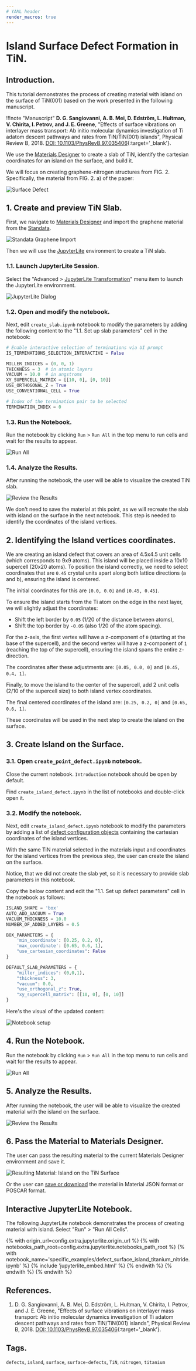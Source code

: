 ```yaml
---
# YAML header
render_macros: true
---
```


# Island Surface Defect Formation in TiN.

## Introduction.

This tutorial demonstrates the process of creating material with island on the surface of TiN(001) based on the work presented in the following manuscript.

[//]: # (<embed src="https://journals.aps.org/prb/abstract/10.1103/PhysRevB.97.035406" width="100%" height="300">)

!!!note "Manuscript"
    **D. G. Sangiovanni, A. B. Mei, D. Edström, L. Hultman, V. Chirita, I. Petrov, and J. E. Greene**, 
    "Effects of surface vibrations on interlayer mass transport: Ab initio molecular dynamics investigation of Ti adatom descent pathways and rates from TiN/TiN(001) islands", Physical Review B, 2018. [DOI: 10.1103/PhysRevB.97.035406](https://journals.aps.org/prb/abstract/10.1103/PhysRevB.97.035406){:target='_blank'}.

We use the [Materials Designer](../../../materials-designer/overview.md) to create a slab of TiN, identify the cartesian coordinates for an island on the surface, and build it. 

We will focus on creating graphene-nitrogen structures from FIG. 2.
Specifically, the material from FIG. 2. a) of the paper: 


![Surface Defect](/images/tutorials/materials/defects/defect-creation-surface-island-titanium-nitride/0.png "Surface Defect, Island FIG. 2. a)")


## 1. Create and preview TiN Slab.

First, we navigate to [Materials Designer](../../../materials-designer/overview.md) and import the graphene material from the [Standata](../../../materials-designer/header-menu/input-output/standata-import.md).

![Standata Graphene Import](/images/tutorials/materials/defects/defect_creation_point_substitution_graphene/1-standata-graphene.webp "Standata Graphene Import")


Then we will use the [JupyterLite](../../../jupyterlite/overview.md) environment to create a TiN slab.

### 1.1. Launch JupyterLite Session.

Select the "Advanced > [JupyterLite Transformation](../../../materials-designer/header-menu/advanced/jupyterlite-dialog.md)" menu item to launch the JupyterLite environment.

![JupyterLite Dialog](/images/jupyterlite/md-advanced-jl.webp "JupyterLite Dialog")


### 1.2. Open and modify the notebook.

Next, edit `create_slab.ipynb` notebook to modify the parameters by adding the following content to the "1.1. Set up slab parameters" cell in the notebook:

```python
# Enable interactive selection of terminations via UI prompt
IS_TERMINATIONS_SELECTION_INTERACTIVE = False 

MILLER_INDICES = (0, 0, 1)
THICKNESS = 3  # in atomic layers
VACUUM = 10.0  # in angstroms
XY_SUPERCELL_MATRIX = [[10, 0], [0, 10]]
USE_ORTHOGONAL_Z = True
USE_CONVENTIONAL_CELL = True

# Index of the termination pair to be selected
TERMINATION_INDEX = 0
```

### 1.3. Run the Notebook.

Run the notebook by clicking `Run` > `Run All` in the top menu to run cells and wait for the results to appear.

![Run All](/images/jupyterlite/run-all.webp "Run All")

### 1.4. Analyze the Results.

After running the notebook, the user will be able to visualize the created TiN slab.

![Review the Results](/images/tutorials/materials/defects/defect-creation-surface-island-titanium-nitride/1.png "Review the Results")

We don't need to save the material at this point, as we will recreate the slab with island on the surface in the next notebook. This step is needed to identify the coordinates of the island vertices.

## 2. Identifying the Island vertices coordinates.

We are creating an island defect that covers an area of 4.5x4.5 unit cells (which corresponds to 9x9 atoms). This island will be placed inside a 10x10 supercell (20x20 atoms). 
To position the island correctly, we need to select coordinates that are `0.45` crystal units apart along both lattice directions (a and b), ensuring the island is centered. 

The initial coordinates for this are `[0.0, 0.0]` and `[0.45, 0.45]`.

To ensure the island starts from the Ti atom on the edge in the next layer, we will slightly adjust the coordinates:

- Shift the left border by `0.05` (1/20 of the distance between atoms),
- Shift the top border by `-0.05` (also 1/20 of the atom spacing). 

For the z-axis, the first vertex will have a z-component of `0` (starting at the base of the supercell), and the second vertex will have a z-component of `1` (reaching the top of the supercell), ensuring the island spans the entire z-direction.

The coordinates after these adjustments are: `[0.05, 0.0, 0]` and `[0.45, 0.4, 1]`.

Finally, to move the island to the center of the supercell, add 2 unit cells (2/10 of the supercell size) to both island vertex coordinates.

The final centered coordinates of the island are: `[0.25, 0.2, 0]` and `[0.65, 0.6, 1]`.

These coordinates will be used in the next step to create the island on the surface.

## 3. Create Island on the Surface.

### 3.1. Open `create_point_defect.ipynb` notebook.

Close the current notebook. `Introduction` notebook should be open by default.

Find `create_island_defect.ipynb` in the list of notebooks and double-click open it.

### 3.2. Modify the notebook.

Next, edit `create_island_defect.ipynb` notebook to modify the parameters by adding a list of [defect configuration objects](https://github.com/Exabyte-io/made/blob/3d938b4d91a31323dca7a02acb12b646dbb26634/src/py/mat3ra/made/tools/build/defect/configuration.py#L191) containing the cartesian coordinates of the island vertices.

With the same TiN material selected in the materials input and coordinates for the island vertices from the previous step, the user can create the island on the surface.

Notice, that we did not create the slab yet, so it is necessary to provide slab parameters in this notebook.

Copy the below content and edit the "1.1. Set up defect parameters" cell in the notebook as follows:

```python
ISLAND_SHAPE = 'box'
AUTO_ADD_VACUUM = True
VACUUM_THICKNESS = 10.0
NUMBER_OF_ADDED_LAYERS = 0.5

BOX_PARAMETERS = {
    'min_coordinate': [0.25, 0.2, 0],
    'max_coordinate': [0.65, 0.6, 1],
    "use_cartesian_coordinates": False
}

DEFAULT_SLAB_PARAMETERS = {
    "miller_indices": (0,0,1),
    "thickness": 3,
    "vacuum": 0.0,
    "use_orthogonal_z": True,
    "xy_supercell_matrix": [[10, 0], [0, 10]]
}

```

Here's the visual of the updated content:

![Notebook setup](/images/tutorials/materials/defects/defect-creation-surface-island-titanium-nitride/island-setup.png "Notebook setup")

## 4. Run the Notebook.

Run the notebook by clicking `Run` > `Run All` in the top menu to run cells and wait for the results to appear.

![Run All](/images/jupyterlite/run-all.webp "Run All")

## 5. Analyze the Results.

After running the notebook, the user will be able to visualize the created material with the island on the surface.

![Review the Results](/images/tutorials/materials/defects/defect-creation-surface-island-titanium-nitride/original-result.png "Review the Results")

## 6. Pass the Material to Materials Designer.

The user can pass the resulting material to the current Materials Designer environment and save it.

<img data-gifffer="/images/tutorials/materials/defects/defect-creation-surface-island-titanium-nitride/final-material.gif" alt="Resulting Material: Island on the TiN Surface" />

Or the user can [save or download](../../../materials-designer/header-menu/input-output.md) the material in Material JSON format or POSCAR format.


## Interactive JupyterLite Notebook.

The following JupyterLite notebook demonstrates the process of creating material with island. Select "Run" > "Run All Cells".

{% with origin_url=config.extra.jupyterlite.origin_url %}
{% with notebooks_path_root=config.extra.jupyterlite.notebooks_path_root %}
{% with notebook_name='specific_examples/defect_surface_island_titanium_nitride.ipynb' %}
{% include 'jupyterlite_embed.html' %}
{% endwith %}
{% endwith %}
{% endwith %}

## References.

1.  D. G. Sangiovanni, A. B. Mei, D. Edström, L. Hultman, V. Chirita, I. Petrov, and J. E. Greene, "Effects of surface vibrations on interlayer mass transport: Ab initio molecular dynamics investigation of Ti adatom descent pathways and rates from TiN/TiN(001) islands", Physical Review B, 2018. [DOI: 10.1103/PhysRevB.97.035406](https://journals.aps.org/prb/abstract/10.1103/PhysRevB.97.035406){:target='_blank'}.

## Tags.

`defects`, `island`, `surface`, `surface-defects`, `TiN`, `nitrogen`, `titanium`
